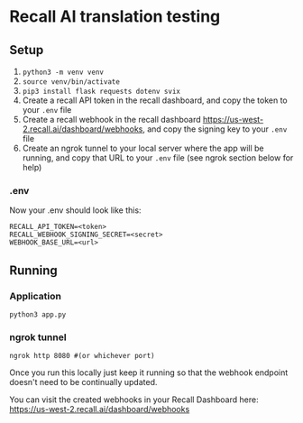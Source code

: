 # Recall AI translation testing

## Setup

1. `python3 -m venv venv`
2. `source venv/bin/activate`
3. `pip3 install flask requests dotenv svix`
4. Create a recall API token in the recall dashboard, and copy the token to your `.env` file
5. Create a recall webhook in the recall dashboard https://us-west-2.recall.ai/dashboard/webhooks, and copy the signing key to your `.env` file
6. Create an ngrok tunnel to your local server where the app will be running, and copy that URL to your `.env` file (see ngrok section below for help)

### .env

Now your .env should look like this:

```
RECALL_API_TOKEN=<token>
RECALL_WEBHOOK_SIGNING_SECRET=<secret>
WEBHOOK_BASE_URL=<url>
```

## Running

### Application

`python3 app.py`

### ngrok tunnel

`ngrok http 8080 #(or whichever port)`

Once you run this locally just keep it running so that the webhook endpoint doesn't need to be continually updated.

You can visit the created webhooks in your Recall Dashboard here:
https://us-west-2.recall.ai/dashboard/webhooks
